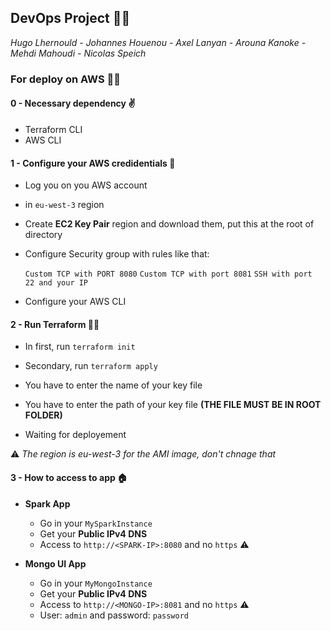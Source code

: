 ## DevOps Project 🧑‍💻

*Hugo Lhernould - Johannes Houenou - Axel Lanyan - Arouna Kanoke - Mehdi Mahoudi - Nicolas Speich*

### For deploy on AWS 👊🏼

#### 0 - Necessary dependency ✌️

 - Terraform CLI
 - AWS CLI

#### 1 - Configure your AWS credidentials 🚗

 - Log you on you AWS account
 - in `eu-west-3` region
 - Create **EC2 Key Pair** region and download them, put this at the root of directory
 - Configure Security group with rules like that: 

    `Custom TCP with PORT 8080`
    `Custom TCP with port 8081`
    `SSH with port 22 and your IP`

 - Configure your AWS CLI

#### 2 - Run Terraform 🏃‍♂️

 - In first, run `terraform init`
 - Secondary, run `terraform apply`
 - You have to enter the name of your key file
 - You have to enter the path of your key file 
**(THE FILE MUST BE IN ROOT FOLDER)**

 - Waiting for deployement

 ⚠️ *The region is eu-west-3 for the AMI image, don't chnage that*

#### 3 - How to access to app 🏠

 - **Spark App**
    - Go in your `MySparkInstance`
    - Get your **Public IPv4 DNS**
    - Access to `http://<SPARK-IP>:8080` and no `https` ⚠️

 - **Mongo UI App**
    - Go in your `MyMongoInstance`
    - Get your **Public IPv4 DNS**
    - Access to `http://<MONGO-IP>:8081` and no `https` ⚠️
    - User: `admin` and password: `password`
